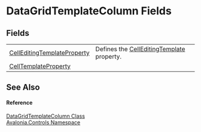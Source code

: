# DataGridTemplateColumn Fields




## Fields
<table>
<tr>
<td><a href="F_Avalonia_Controls_DataGridTemplateColumn_CellEditingTemplateProperty">CellEditingTemplateProperty</a></td>
<td>Defines the <a href="P_Avalonia_Controls_DataGridTemplateColumn_CellEditingTemplate">CellEditingTemplate</a> property.</td>
</tr>
<tr>
<td><a href="F_Avalonia_Controls_DataGridTemplateColumn_CellTemplateProperty">CellTemplateProperty</a></td>
<td> </td>
</tr>
</table>

## See Also


#### Reference
<a href="T_Avalonia_Controls_DataGridTemplateColumn">DataGridTemplateColumn Class</a>  
<a href="N_Avalonia_Controls">Avalonia.Controls Namespace</a>  

